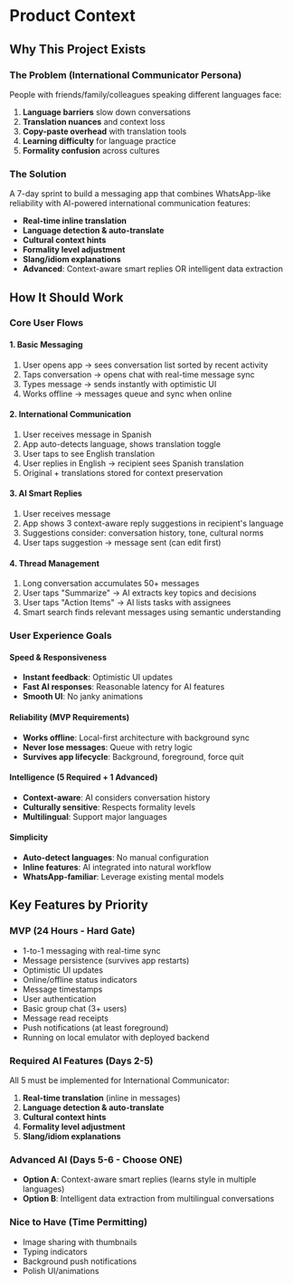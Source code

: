 # Product Context

## Why This Project Exists

### The Problem (International Communicator Persona)
People with friends/family/colleagues speaking different languages face:
1. **Language barriers** slow down conversations
2. **Translation nuances** and context loss
3. **Copy-paste overhead** with translation tools
4. **Learning difficulty** for language practice
5. **Formality confusion** across cultures

### The Solution
A 7-day sprint to build a messaging app that combines WhatsApp-like reliability with AI-powered international communication features:
- **Real-time inline translation** 
- **Language detection & auto-translate**
- **Cultural context hints**
- **Formality level adjustment**
- **Slang/idiom explanations**
- **Advanced**: Context-aware smart replies OR intelligent data extraction

## How It Should Work

### Core User Flows

#### 1. Basic Messaging
1. User opens app → sees conversation list sorted by recent activity
2. Taps conversation → opens chat with real-time message sync
3. Types message → sends instantly with optimistic UI
4. Works offline → messages queue and sync when online

#### 2. International Communication
1. User receives message in Spanish
2. App auto-detects language, shows translation toggle
3. User taps to see English translation
4. User replies in English → recipient sees Spanish translation
5. Original + translations stored for context preservation

#### 3. AI Smart Replies
1. User receives message
2. App shows 3 context-aware reply suggestions in recipient's language
3. Suggestions consider: conversation history, tone, cultural norms
4. User taps suggestion → message sent (can edit first)

#### 4. Thread Management
1. Long conversation accumulates 50+ messages
2. User taps "Summarize" → AI extracts key topics and decisions
3. User taps "Action Items" → AI lists tasks with assignees
4. Smart search finds relevant messages using semantic understanding

### User Experience Goals

#### Speed & Responsiveness
- **Instant feedback**: Optimistic UI updates
- **Fast AI responses**: Reasonable latency for AI features
- **Smooth UI**: No janky animations

#### Reliability (MVP Requirements)
- **Works offline**: Local-first architecture with background sync
- **Never lose messages**: Queue with retry logic
- **Survives app lifecycle**: Background, foreground, force quit

#### Intelligence (5 Required + 1 Advanced)
- **Context-aware**: AI considers conversation history
- **Culturally sensitive**: Respects formality levels
- **Multilingual**: Support major languages

#### Simplicity
- **Auto-detect languages**: No manual configuration
- **Inline features**: AI integrated into natural workflow
- **WhatsApp-familiar**: Leverage existing mental models

## Key Features by Priority

### MVP (24 Hours - Hard Gate)
- 1-to-1 messaging with real-time sync
- Message persistence (survives app restarts)
- Optimistic UI updates
- Online/offline status indicators
- Message timestamps
- User authentication
- Basic group chat (3+ users)
- Message read receipts
- Push notifications (at least foreground)
- Running on local emulator with deployed backend

### Required AI Features (Days 2-5)
All 5 must be implemented for International Communicator:
1. **Real-time translation** (inline in messages)
2. **Language detection & auto-translate**
3. **Cultural context hints**
4. **Formality level adjustment**
5. **Slang/idiom explanations**

### Advanced AI (Days 5-6 - Choose ONE)
- **Option A**: Context-aware smart replies (learns style in multiple languages)
- **Option B**: Intelligent data extraction from multilingual conversations

### Nice to Have (Time Permitting)
- Image sharing with thumbnails
- Typing indicators
- Background push notifications
- Polish UI/animations

